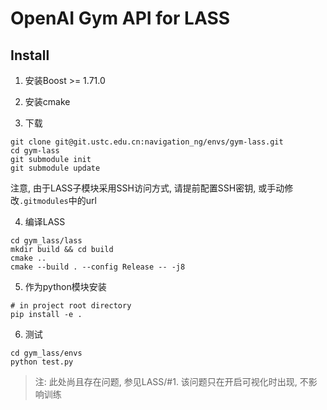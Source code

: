# OpenAI Gym API for LASS

## Install

1. 安装Boost >= 1.71.0

2. 安装cmake

3. 下载
```shell
git clone git@git.ustc.edu.cn:navigation_ng/envs/gym-lass.git
cd gym-lass
git submodule init
git submodule update
```
注意, 由于LASS子模块采用SSH访问方式, 请提前配置SSH密钥, 或手动修改`.gitmodules`中的url

4. 编译LASS
```shell
cd gym_lass/lass
mkdir build && cd build
cmake ..
cmake --build . --config Release -- -j8
```

5. 作为python模块安装
```shell
# in project root directory
pip install -e .
```

6. 测试
```shell
cd gym_lass/envs
python test.py
```

> 注: 此处尚且存在问题, 参见LASS/#1. 该问题只在开启可视化时出现, 不影响训练

